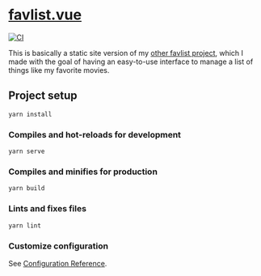 # [favlist.vue](https://spenserblack.github.io/favlist.vue/)

[![CI](https://github.com/spenserblack/favlist.vue/actions/workflows/ci.yml/badge.svg?branch=v2)](https://github.com/spenserblack/favlist.vue/actions/workflows/ci.yml)

This is basically a static site version of my [other favlist project][rust favlist],
which I made with the goal of having an easy-to-use interface to manage a list of things
like my favorite movies.

## Project setup
```
yarn install
```

### Compiles and hot-reloads for development
```
yarn serve
```

### Compiles and minifies for production
```
yarn build
```

### Lints and fixes files
```
yarn lint
```

### Customize configuration
See [Configuration Reference](https://cli.vuejs.org/config/).

[rust favlist]: https://github.com/spenserblack/favlist
